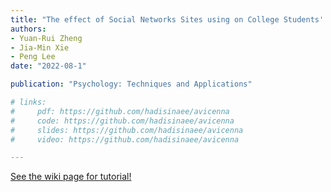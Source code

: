 ```yaml
---
title: "The effect of Social Networks Sites using on College Students' innovative Behavior: A moderated mediation effect"
authors:
- Yuan-Rui Zheng
- Jia-Min Xie
- Peng Lee
date: "2022-08-1"

publication: "Psychology: Techniques and Applications"

# links:
#     pdf: https://github.com/hadisinaee/avicenna
#     code: https://github.com/hadisinaee/avicenna
#     slides: https://github.com/hadisinaee/avicenna
#     video: https://github.com/hadisinaee/avicenna

---
```



[See the wiki page for tutorial!](https://github.com/hadisinaee/avicenna/wiki)